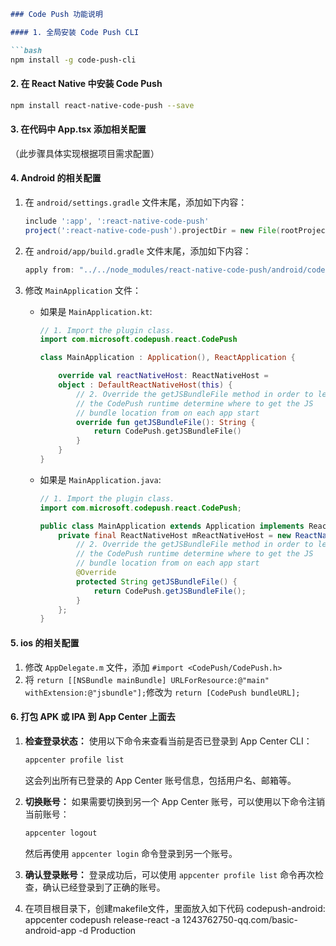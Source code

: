 ```markdown
### Code Push 功能说明

#### 1. 全局安装 Code Push CLI

```bash
npm install -g code-push-cli
```

#### 2. 在 React Native 中安装 Code Push

```bash
npm install react-native-code-push --save
```

#### 3. 在代码中 App.tsx 添加相关配置

（此步骤具体实现根据项目需求配置）

#### 4. Android 的相关配置

1. 在 `android/settings.gradle` 文件末尾，添加如下内容：
   ```gradle
   include ':app', ':react-native-code-push'
   project(':react-native-code-push').projectDir = new File(rootProject.projectDir, '../node_modules/react-native-code-push/android/app')
   ```

2. 在 `android/app/build.gradle` 文件末尾，添加如下内容：
   ```gradle
   apply from: "../../node_modules/react-native-code-push/android/codepush.gradle"
   ```

3. 修改 `MainApplication` 文件：
   - 如果是 `MainApplication.kt`:
     ```kotlin
     // 1. Import the plugin class.
     import com.microsoft.codepush.react.CodePush
     
     class MainApplication : Application(), ReactApplication {
     
         override val reactNativeHost: ReactNativeHost =
         object : DefaultReactNativeHost(this) {
             // 2. Override the getJSBundleFile method in order to let
             // the CodePush runtime determine where to get the JS
             // bundle location from on each app start
             override fun getJSBundleFile(): String {
                 return CodePush.getJSBundleFile() 
             }
         }
     }
     ```
   - 如果是 `MainApplication.java`:
     ```java
     // 1. Import the plugin class.
     import com.microsoft.codepush.react.CodePush;
     
     public class MainApplication extends Application implements ReactApplication {
         private final ReactNativeHost mReactNativeHost = new ReactNativeHost(this) {
             // 2. Override the getJSBundleFile method in order to let
             // the CodePush runtime determine where to get the JS
             // bundle location from on each app start
             @Override
             protected String getJSBundleFile() {
                 return CodePush.getJSBundleFile();
             }
         };
     }
     ```

#### 5. ios 的相关配置
1. 修改 `AppDelegate.m` 文件，添加 `#import <CodePush/CodePush.h>` 
2. 将 `return [[NSBundle mainBundle] URLForResource:@"main" withExtension:@"jsbundle"];`修改为 `return [CodePush bundleURL];`

#### 6. 打包 APK 或 IPA 到 App Center 上面去
1. **检查登录状态：**
   使用以下命令来查看当前是否已登录到 App Center CLI：
   ```bash
   appcenter profile list
   ```
   这会列出所有已登录的 App Center 账号信息，包括用户名、邮箱等。

2. **切换账号：**
   如果需要切换到另一个 App Center 账号，可以使用以下命令注销当前账号：
   ```bash
   appcenter logout
   ```
   然后再使用 `appcenter login` 命令登录到另一个账号。

3. **确认登录账号：**
   登录成功后，可以使用 `appcenter profile list` 命令再次检查，确认已经登录到了正确的账号。

4. 在项目根目录下，创建makefile文件，里面放入如下代码 
   codepush-android:
      appcenter codepush release-react -a 1243762750-qq.com/basic-android-app -d Production
```
